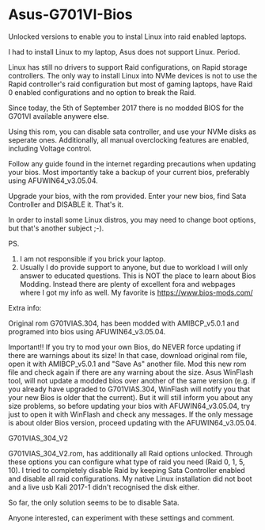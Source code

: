# Asus-G701VI-Bios
Unlocked versions to enable you to instal Linux into raid enabled laptops.

I had to install Linux to my laptop, Asus does not support Linux. Period. 

Linux has still no drivers to support Raid configurations, on Rapid storage controllers.
The only way to install Linux into NVMe devices is not to use the Rapid controller's raid configuration 
but most of gaming laptops, have Raid 0 enabled configurations and no option to break the Raid.

Since today, the 5th of September 2017 there is no modded BIOS for the G701VI available anywere else.

Using this rom, you can disable sata controller, and use your NVMe disks as seperate ones.
Additionally, all manual overclocking features are enabled, including Voltage control.

Follow any guide found in the internet regarding precautions when updating your bios.
Most importantly take a backup of your current bios, preferably using AFUWIN64_v3.05.04.

Upgrade your bios, with the rom provided.
Enter your new bios, find Sata Controller and DISABLE it. That's it.

In order to install some Linux distros, you may need to change boot options, but that's another subject ;-).




PS.

1. I am not responsible if you brick your laptop.
2. Usually I do provide support to anyone, but due to workload I will only answer to educated questions.
This is NOT the place to learn about Bios Modding. Instead there are plenty of excellent fora and webpages
where I got my info as well. My favorite is https://www.bios-mods.com/

Extra info:

Original rom G701VIAS.304, has been modded with AMIBCP_v5.0.1 and programed into bios using AFUWIN64_v3.05.04.

Important!!
If you try to mod your own Bios, do NEVER force updating if there are warnings about its size!
In that case, download original rom file, open it with AMIBCP_v5.0.1 and "Save As" another file. 
Mod this new rom file and check again if there are any warning about the size.
Asus WinFlash tool, will not update a modded bios over another of the same version (e.g. if you already have upgraded to G701VIAS.304, WinFlash will notify you that your new Bios is older that the current). But it will still inform you about any size problems, so before updating your bios with AFUWIN64_v3.05.04, try just to open it with WinFlash and check any messages.
If the only message is about older Bios version, proceed updating with the AFUWIN64_v3.05.04.



G701VIAS_304_V2

G701VIAS_304_V2.rom, has additionally all Raid options unlocked. Through these options you can configure what type of raid you need (Raid 0, 1, 5, 10). I tried to completely disable Raid by keeping Sata Controller enabled and disable all raid configurations. My native Linux installation did not boot and a live usb Kali 2017-1 didn't recognised the disk either.

So far, the only solution seems to be to disable Sata.

Anyone interested, can experiment with these settings and comment.


